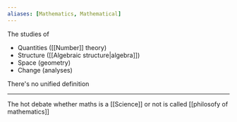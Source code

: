 ```yaml
---
aliases: [Mathematics, Mathematical]
---
```


The studies of

- Quantities ([[Number]] theory)
- Structure ([[Algebraic structure|algebra]])
- Space (geometry)
- Change (analyses)

There's no unified definition

---

The hot debate whether maths is a [[Science]] or not is called [[philosofy of mathematics]]
